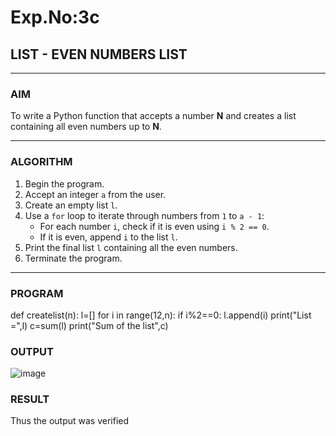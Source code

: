# Exp.No:3c
## LIST - EVEN NUMBERS LIST

---

### AIM  
To write a Python function that accepts a number **N** and creates a list containing all even numbers up to **N**.

---

### ALGORITHM

1. Begin the program.  
2. Accept an integer `a` from the user.  
3. Create an empty list `l`.  
4. Use a `for` loop to iterate through numbers from `1` to `a - 1`:  
   - For each number `i`, check if it is even using `i % 2 == 0`.  
   - If it is even, append `i` to the list `l`.  
5. Print the final list `l` containing all the even numbers.  
6. Terminate the program.

---

### PROGRAM

def createlist(n):
    l=[]
    for i in range(12,n):
        if i%2==0:
            l.append(i)
    print("List =",l)
    c=sum(l)
    print("Sum of the list",c)

### OUTPUT
![image](https://github.com/user-attachments/assets/91284079-749c-437b-babe-3bbde5cb9d63)

### RESULT
Thus the output was verified
